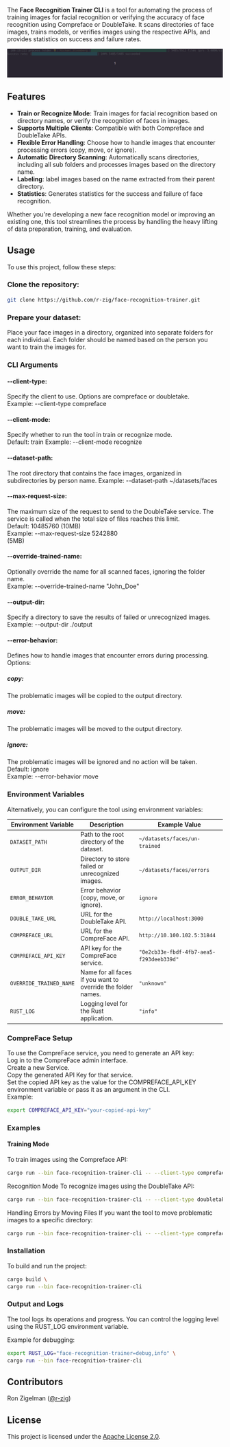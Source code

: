 The **Face Recognition Trainer CLI** is a tool for automating the process of training images for facial recognition or verifying the accuracy of face recognition using Compreface or DoubleTake. It scans directories of face images, trains models, or verifies images using the respective APIs, and provides statistics on success and failure rates.

![Alt Text](https://github.com/r-zig/face-recognition-trainer/blob/main/example/screenshot/cli-recongition-example-4.gif)

## Features
- **Train or Recognize Mode**: Train images for facial recognition based on directory names, or verify the recognition of faces in images.
- **Supports Multiple Clients**: Compatible with both Compreface and DoubleTake APIs.
- **Flexible Error Handling**: Choose how to handle images that encounter processing errors (copy, move, or ignore).
- **Automatic Directory Scanning**: Automatically scans directories, including all sub folders and processes images based on the directory name.
- **Labeling**: label images based on the name extracted from their parent directory.
- **Statistics**: Generates statistics for the success and failure of face recognition.

Whether you're developing a new face recognition model or improving an existing one, this tool streamlines the process by handling the heavy lifting of data preparation, training, and evaluation.

## Usage
To use this project, follow these steps:

### Clone the repository:
   ```bash
   git clone https://github.com/r-zig/face-recognition-trainer.git
 ``` 
### Prepare your dataset:
Place your face images in a directory, organized into separate folders for each individual. Each folder should be named based on the person you want to train the images for.

### CLI Arguments
#### --client-type:
Specify the client to use. Options are compreface or doubletake.  
Example: --client-type compreface

#### --client-mode:
Specify whether to run the tool in train or recognize mode.  
Default: train
Example: --client-mode recognize

#### --dataset-path:
The root directory that contains the face images, organized in subdirectories by person name.
Example: --dataset-path ~/datasets/faces

#### --max-request-size:
The maximum size of the request to send to the DoubleTake service. The service is called when the total size of files reaches this limit.  
Default: 10485760 (10MB)  
Example: --max-request-size 5242880  
 (5MB)

#### --override-trained-name:
Optionally override the name for all scanned faces, ignoring the folder name.  
Example: --override-trained-name "John_Doe"

#### --output-dir:
Specify a directory to save the results of failed or unrecognized images.  
Example: --output-dir ./output

#### --error-behavior:
Defines how to handle images that encounter errors during processing.
Options:  

##### copy:
The problematic images will be copied to the output directory.
##### move:
The problematic images will be moved to the output directory.
##### ignore:
The problematic images will be ignored and no action will be taken.  
Default: ignore  
Example: --error-behavior move

### Environment Variables

Alternatively, you can configure the tool using environment variables:

| Environment Variable     | Description                                             | Example Value                               |
|--------------------------|---------------------------------------------------------|---------------------------------------------|
| `DATASET_PATH`           | Path to the root directory of the dataset.              | `~/datasets/faces/un-trained`               |
| `OUTPUT_DIR`             | Directory to store failed or unrecognized images.       | `~/datasets/faces/errors`                   |
| `ERROR_BEHAVIOR`         | Error behavior (copy, move, or ignore).                 | `ignore`                                    |
| `DOUBLE_TAKE_URL`        | URL for the DoubleTake API.                             | `http://localhost:3000`                     |
| `COMPREFACE_URL`         | URL for the CompreFace API.                             | `http://10.100.102.5:31844`                 |
| `COMPREFACE_API_KEY`     | API key for the CompreFace service.                     | `"0e2cb33e-fbdf-4fb7-aea5-f293deeb339d"`    |
| `OVERRIDE_TRAINED_NAME`  | Name for all faces if you want to override the folder names. | `"unknown"`                                 |
| `RUST_LOG`               | Logging level for the Rust application.                 | `"info"`                                    |


### CompreFace Setup
To use the CompreFace service, you need to generate an API key:  
Log in to the CompreFace admin interface.  
Create a new Service.  
Copy the generated API Key for that service.  
Set the copied API key as the value for the COMPREFACE_API_KEY environment variable or pass it as an argument in the CLI.  
Example:
   ```bash
   export COMPREFACE_API_KEY="your-copied-api-key"
```

### Examples
#### Training Mode
To train images using the Compreface API:
   ```bash
   cargo run --bin face-recognition-trainer-cli -- --client-type compreface --client-mode train --compreface-api-key 0f3cb33e-fbdf-4fb7-aea5-f293deeb339d --dataset-path ../faces-train/ --compreface-url http://10.100.103.6:31833
   ```
Recognition Mode
To recognize images using the DoubleTake API:
   ```bash
   cargo run --bin face-recognition-trainer-cli -- --client-type doubletake --client-mode recognize
```
Handling Errors by Moving Files
If you want the tool to move problematic images to a specific directory:
   ```bash
   cargo run --bin face-recognition-trainer-cli -- --client-type compreface --client-mode train --error-behavior move --output-dir ./error-images
```

### Installation
To build and run the project:
   ```bash
   cargo build \
   cargo run --bin face-recognition-trainer-cli
```

### Output and Logs
The tool logs its operations and progress. You can control the logging level using the RUST_LOG environment variable.

Example for debugging:
   ```bash
   export RUST_LOG="face-recognition-trainer=debug,info" \
   cargo run --bin face-recognition-trainer-cli
```

## Contributors
Ron Zigelman ([@r-zig](https://github.com/r-zig))

## License
This project is licensed under the [Apache License 2.0](LICENSE).

